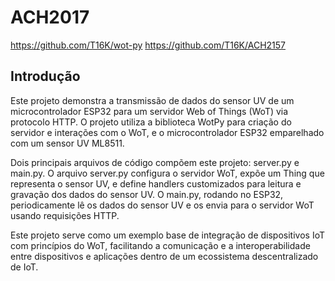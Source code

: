 # ACH2017

https://github.com/T16K/wot-py
https://github.com/T16K/ACH2157

## Introdução

Este projeto demonstra a transmissão de dados do sensor UV de um microcontrolador ESP32 para um servidor Web of Things (WoT) via protocolo HTTP. O projeto utiliza a biblioteca WotPy para criação do servidor e interações com o WoT, e o microcontrolador ESP32 emparelhado com um sensor UV ML8511.

Dois principais arquivos de código compõem este projeto: server.py e main.py. O arquivo server.py configura o servidor WoT, expõe um Thing que representa o sensor UV, e define handlers customizados para leitura e gravação dos dados do sensor UV. O main.py, rodando no ESP32, periodicamente lê os dados do sensor UV e os envia para o servidor WoT usando requisições HTTP.

Este projeto serve como um exemplo base de integração de dispositivos IoT com princípios do WoT, facilitando a comunicação e a interoperabilidade entre dispositivos e aplicações dentro de um ecossistema descentralizado de IoT.

